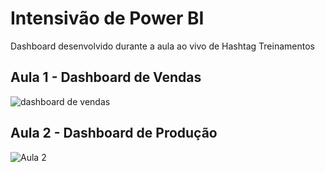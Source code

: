 # Intensivão de Power BI
 Dashboard desenvolvido durante a aula ao vivo de Hashtag Treinamentos
## Aula 1 - Dashboard de Vendas

![dashboard de vendas](https://github.com/thaynamarcelino/IntensivaoDePowerBI/assets/140473935/e19a21bb-1131-4ba7-859d-fa46150086e0)

## Aula 2 - Dashboard de Produção

![Aula 2](https://github.com/thaynamarcelino/IntensivaoDePowerBI/assets/140473935/8afcdced-1ce2-47cc-9c85-ff891cba59bb)
